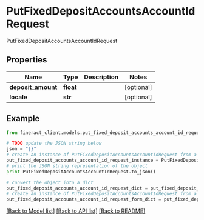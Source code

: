 # PutFixedDepositAccountsAccountIdRequest

PutFixedDepositAccountsAccountIdRequest

## Properties

Name | Type | Description | Notes
------------ | ------------- | ------------- | -------------
**deposit_amount** | **float** |  | [optional] 
**locale** | **str** |  | [optional] 

## Example

```python
from fineract_client.models.put_fixed_deposit_accounts_account_id_request import PutFixedDepositAccountsAccountIdRequest

# TODO update the JSON string below
json = "{}"
# create an instance of PutFixedDepositAccountsAccountIdRequest from a JSON string
put_fixed_deposit_accounts_account_id_request_instance = PutFixedDepositAccountsAccountIdRequest.from_json(json)
# print the JSON string representation of the object
print PutFixedDepositAccountsAccountIdRequest.to_json()

# convert the object into a dict
put_fixed_deposit_accounts_account_id_request_dict = put_fixed_deposit_accounts_account_id_request_instance.to_dict()
# create an instance of PutFixedDepositAccountsAccountIdRequest from a dict
put_fixed_deposit_accounts_account_id_request_form_dict = put_fixed_deposit_accounts_account_id_request.from_dict(put_fixed_deposit_accounts_account_id_request_dict)
```
[[Back to Model list]](../README.md#documentation-for-models) [[Back to API list]](../README.md#documentation-for-api-endpoints) [[Back to README]](../README.md)


